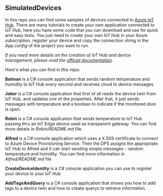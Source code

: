 ## SimulatedDevices ##

In this repo you can find some samples of devices connected to [Azure IoT Hub](https://docs.microsoft.com/en-us/azure/iot-hub/iot-hub-what-is-azure-iot). There are many tutorials to create your own application connected to IoT Hub, here you have some code that you can download and use for quick and easy tests. You just need to create your own IoT Hub in your Azure subscription, register your device and copy the connection string in the *App.config* of the project you want to run. 

*If you need more details on the creation of IoT Hub and device management, please read the [official documentation](https://docs.microsoft.com/en-us/azure/iot-hub/iot-hub-how-to)*. 

Here's what you can find in this repo:

**Batman** is a C# console application that sends random temperature and humidity to IoT Hub every second and receives cloud to device messages.

**Joker** is a C# console application that first of all reads the device twin from IoT Hub, and updates one of the properties. After that, it just sends messages with temperature and a boolean to indicate if the monitored door is open.

**Robin** is a C# console application that sends temperature to IoT Hub passing thru an IoT Edge device used as transparent gateway. You can find more details in *Robin/README.md* file.

**Alfred** is a C# console application which uses a X.509 certificate to connect to Azure Device Provisioning Service. Then the DPS assigns the appropriate IoT Hub to Alfred and it can start sending simple messages - random temperature and humidity. You can find more information in *Alfred/README.md* file

**CreateDeviceIdentity** is a C# console application you can use to register your device to your IoT Hub


**AddTagsAndQuery** is a C# console application that shows you how to add tags to a device twin and how to create querys to retrieve information.